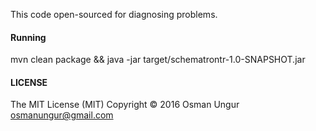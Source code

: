 This code open-sourced for diagnosing problems.

#### Running

mvn clean package && java -jar target/schematrontr-1.0-SNAPSHOT.jar

#### LICENSE 
The MIT License (MIT)
Copyright © 2016 Osman Ungur <osmanungur@gmail.com>

